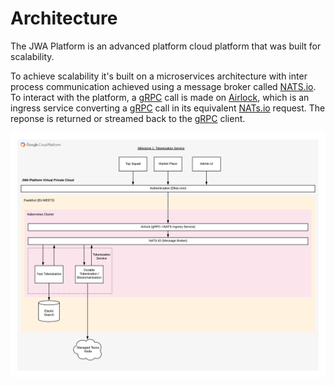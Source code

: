 # Architecture

The JWA Platform is an advanced platform cloud platform that was built for scalability.

To achieve scalability it's built on a microservices architecture with inter process communication achieved using a message broker called [NATS.io].
To interact with the platform, a [gRPC] call is made on [Airlock], which is an ingress service converting a [gRPC] call in its equivalent [NATs.io] request.
The reponse is returned or streamed back to the [gRPC] client.

<img src="assets/architecture.png" alt="architecture" />

[NATS.io]:https://nats.io/
[gRPC]:https://grpc.io/
[Airlock]:https://github.com/jwa-lab/airlock